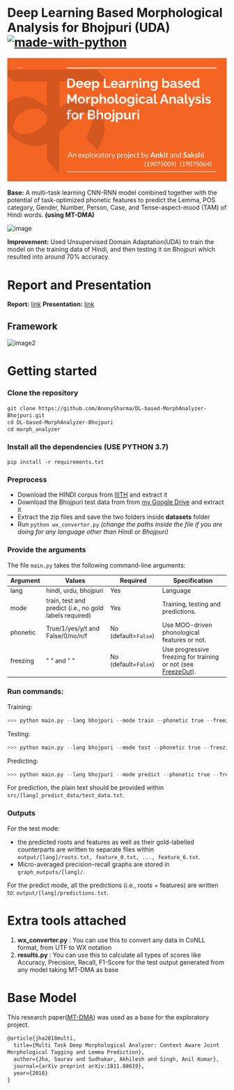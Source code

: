 
# Deep Learning Based Morphological Analysis for Bhojpuri (UDA) [![made-with-python](https://img.shields.io/badge/Made%20with-Python-1f425f.svg)](https://www.python.org/)

![image](https://github.com/AnonySharma/DL-based-MorphAnalyzer-Bhojpuri/blob/master/front.png)

**Base:**
A multi-task learning CNN-RNN model combined together with the potential of task-optimized phonetic features to predict the Lemma, POS category, Gender, Number, Person, Case, and Tense-aspect-mood (TAM) of Hindi words. **(using MT-DMA)**

![image](https://github.com/AnonySharma/DL-based-MorphAnalyzer-Bhojpuri/morph_analyzer/blob/master/src/images/sample.png)

**Improvement:**
Used Unsupervised Domain Adaptation(UDA) to train the model on the training data of Hindi, and then testing it on Bhojpuri which resulted into around 70% accuracy.


# Report and Presentation
**Report:** [link](https://drive.google.com/file/d/1eLaWkbN1VAmueGimYe4nlvPkkDK6VYxi/view?usp=sharing)
**Presentation:** [link](https://docs.google.com/presentation/d/1Hn_99vbOGmUy2mSKo6tzJixyGDQP0pV6tnliOTlh9Yw/edit?usp=sharing)

## Framework

![image2](https://github.com/AnonySharma/DL-based-MorphAnalyzer-Bhojpuri/morph_analyzer/blob/master/src/images/morph_analyzer_model.png)

# Getting started

### Clone the repository

```
git clone https://github.com/AnonySharma/DL-based-MorphAnalyzer-Bhojpuri.git
cd DL-based-MorphAnalyzer-Bhojpuri
cd morph_analyzer
```
### Install all the dependencies (USE PYTHON 3.7)

```
pip install -r requirements.txt
```
### Preprocess

 - Download the HINDI corpus from [IIITH](http://ltrc.iiit.ac.in/hutb_release/)  and extract it
 - Download the Bhojpuri test data from from [my Google Drive](https://drive.google.com/file/d/1yVYqoi8DX1QqJkEtZtmMUrev1ji3wLYD/view?usp=sharing) and extract it
 - Extract the zip files and save the two folders inside **datasets** folder
 - Run `python wx_converter.py` *(change the paths inside the file if you are doing for any language other than Hindi or Bhojpuri)* 

### Provide the arguments

The file `main.py` takes the following command-line arguments: 

| Argument | Values | Required | Specification |
| ------- | ------- | ------------- | ------------ |
| lang     | hindi, urdu, bhojpuri  | Yes | Language |
| mode     | train, test and predict (i.e., no gold labels required) | Yes |  Training, testing and predictions. |
| phonetic | True/1/yes/y/t and False/0/no/n/f | No (default=`False`) | Use MOO-driven phonological features or not. |
| freezing | "       "      and "       " | No (default=`False`) | Use progressive freezing for training or not (see [FreezeOut](https://arxiv.org/abs/1706.04983)). |

### Run commands: 
Training:
```python
>>> python main.py --lang bhojpuri --mode train --phonetic true --freezing true
```

Testing:
```python
>>> python main.py --lang bhojpuri --mode test --phonetic true --freezing true 
```

Predicting:
```python
>>> python main.py --lang bhojpuri --mode predict --phonetic true --freezing true 
```

For prediction, the plain text should be provided within `src/[lang]_predict_data/test_data.txt`.

### Outputs

For the test mode:

- the predicted roots and features as well as their gold-labelled counterparts are written to separate files within `output/[lang]/roots.txt, feature_0.txt, ..., feature_6.txt`.
- Micro-averaged precision-recall graphs are stored in `graph_outputs/[lang]/`.

For the predict mode, all the predictions (i.e., roots + features) are written to: `output/[lang]/predictions.txt`.

# Extra tools attached

 1. **wx_converter.py** : You can use this to convert any data in CoNLL format, from UTF to WX notation
 2. **results.py** : You can use this to calculate all types of scores like Accuracy, Precision, Recall, F1-Score for the test output generated from any model taking MT-DMA as base

# Base Model

This research paper([MT-DMA](https://arxiv.org/ftp/arxiv/papers/1811/1811.08619.pdf)) was used as a base for the exploratory project. 
```
@article{jha2018multi,
  title={Multi Task Deep Morphological Analyzer: Context Aware Joint Morphological Tagging and Lemma Prediction},
  author={Jha, Saurav and Sudhakar, Akhilesh and Singh, Anil Kumar},
  journal={arXiv preprint arXiv:1811.08619},
  year={2018}
}
```

